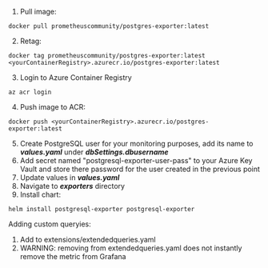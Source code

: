 1) Pull image:
```
docker pull prometheuscommunity/postgres-exporter:latest
```
2) Retag: 
```
docker tag prometheuscommunity/postgres-exporter:latest <yourContainerRegistry>.azurecr.io/postgres-exporter:latest
```
3) Login to Azure Container Registry
```
az acr login
```
4) Push image to ACR: 
```
docker push <yourContainerRegistry>.azurecr.io/postgres-exporter:latest
```
5) Create PostgreSQL user for your monitoring purposes, add its name to ***values.yaml*** under ***dbSettings.dbusername***
6) Add secret named "postgresql-exporter-user-pass" to your Azure Key Vault and store there password for the user created in the previous point
7) Update values in ***values.yaml***
8) Navigate to ***exporters*** directory
9) Install chart:
```
helm install postgresql-exporter postgresql-exporter
```


Adding custom queryies:
1) Add to extensions/extendedqueries.yaml
2) WARNING: removing from extendedqueries.yaml does not instantly remove the metric from Grafana